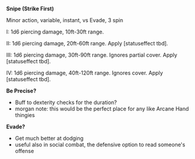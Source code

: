 __Snipe (Strike First)__

Minor action, variable, instant, vs Evade, 3 spin

I: 1d6 piercing damage, 10ft-30ft range.

II: 1d6 piercing damage, 20ft-60ft range. Apply [statuseffect tbd].

III: 1d6 piercing damage, 30ft-90ft range. Ignores partial cover. Apply [statuseffect tbd].

IV: 1d6 piercing damage, 40ft-120ft range. Ignores cover. Apply [statuseffect tbd].

__Be Precise?__

- Buff to dexterity checks for the duration?
- morgan note: this would be the perfect place for any like Arcane Hand thingies

__Evade?__
- Get much better at dodging
- useful also in social combat, the defensive option to read someone's offense
